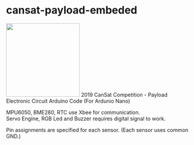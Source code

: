 # cansat-payload-embeded
<img src="https://github.com/alperTunca/cansat-payload-embeded/blob/master/electronic-circuit.jpg" width="200"> 
2019 CanSat Competition - Payload Electronic Circuit Arduino Code (For Ardunio Nano)

MPU6050, BME280, RTC use Xbee for communication.    
Servo Engine, RGB Led and Buzzer requires digital signal to work.

Pin assignments are specified for each sensor. (Each sensor uses common GND.)
